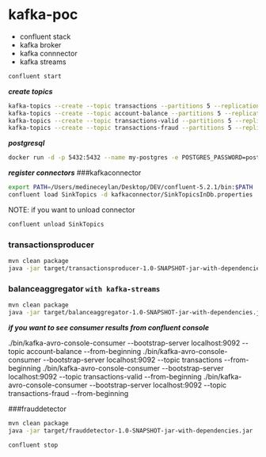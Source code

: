 # kafka-poc

 - confluent stack
 - kafka broker
 - kafka connnector
 - kafka streams

```sh
confluent start
```


__*create topics*__
```sh
kafka-topics --create --topic transactions --partitions 5 --replication-factor 1 --zookeeper localhost:2181
kafka-topics --create --topic account-balance --partitions 5 --replication-factor 1 --zookeeper localhost:2181
kafka-topics --create --topic transactions-valid --partitions 5 --replication-factor 1 --zookeeper localhost:2181
kafka-topics --create --topic transactions-fraud --partitions 5 --replication-factor 1 --zookeeper localhost:2181
```

__*postgresql*__
```sh
docker run -d -p 5432:5432 --name my-postgres -e POSTGRES_PASSWORD=postgres postgres:9.6
```

__*register connectors*__
###kafkaconnector

```sh
export PATH=/Users/medineceylan/Desktop/DEV/confluent-5.2.1/bin:$PATH  
confluent load SinkTopics -d kafkaconnector/SinkTopicsInDb.properties
```

NOTE: if you want to unload connector
```sh
confluent unload SinkTopics

```

### transactionsproducer

```sh
mvn clean package
java -jar target/transactionsproducer-1.0-SNAPSHOT-jar-with-dependencies.jar

```


### balanceaggregator `with kafka-streams` 

```sh
mvn clean package
java -jar target/balanceaggregator-1.0-SNAPSHOT-jar-with-dependencies.jar
```


__*if you want to see consumer results from confluent console*__

./bin/kafka-avro-console-consumer --bootstrap-server localhost:9092 --topic account-balance --from-beginning
./bin/kafka-avro-console-consumer --bootstrap-server localhost:9092 --topic transactions --from-beginning
./bin/kafka-avro-console-consumer --bootstrap-server localhost:9092 --topic transactions-valid --from-beginning
./bin/kafka-avro-console-consumer --bootstrap-server localhost:9092 --topic transactions-fraud --from-beginning

 
 ###frauddetector
 
 ```sh
 mvn clean package
 java -jar target/frauddetector-1.0-SNAPSHOT-jar-with-dependencies.jar
 ```
 
 
```sh
confluent stop
```


